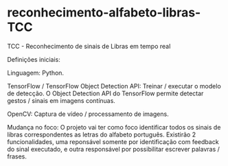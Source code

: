 # reconhecimento-alfabeto-libras-TCC
TCC - Reconhecimento de sinais de Libras em tempo real

Definições iniciais:

Linguagem: Python.

TensorFlow / TensorFlow Object Detection API:	Treinar / executar o modelo de detecção. O Object Detection API do TensorFlow permite detectar gestos / sinais em imagens contínuas.

OpenCV:	Captura de vídeo / processamento de imagens.

Mudança no foco: O projeto vai ter como foco identificar todos os sinais de libras correspondentes as letras do alfabeto português. Existirão 2 funcionalidades, uma reponsável somente por identificação com feedback do sinal executado, e outra responsável por possibilitar escrever palavras / frases.

